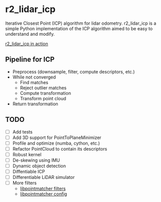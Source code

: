 # r2_lidar_icp

Iterative Closest Point (ICP) algorithm for lidar odometry.
r2_lidar_icp is a simple Python implementation of the ICP algorithm aimed to be easy to understand and modify.

[r2_lidar_icp in action](https://youtu.be/9I7yZk28Vi0?si=otcAcv2YrVtqMob7)

## Pipeline for ICP
- Preprocess (downsample, filter, compute descriptors, etc.)
- While not converged
  - Find matches
  - Reject outlier matches
  - Compute transformation
  - Transform point cloud
- Return transformation

## TODO
- [ ] Add tests
- [ ] Add 3D support for PointToPlaneMinimizer
- [ ] Profile and optimize (numba, cython, etc.)
- [ ] Refactor PointCloud to contain its descriptors
- [ ] Robust kernel
- [ ] De-skewing using IMU
- [ ] Dynamic object detection
- [ ] Diffentiable ICP
- [ ] Differentiable LiDAR simulator
- [ ] More filters
  - [libpointmatcher filters](https://libpointmatcher.readthedocs.io/en/latest/DataFilters/#filter-index)
  - [libpointmatcher config](https://libpointmatcher.readthedocs.io/en/latest/Configuration/)
